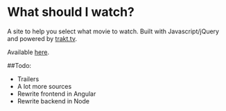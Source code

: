 What should I watch?
====

A site to help you select what movie to watch. Built with Javascript/jQuery and powered by [trakt.tv](http://trakt.tv).

Available [here](http://whatshouldiwat.ch).

##Todo:
* Trailers
* A lot more sources
* Rewrite frontend in Angular
* Rewrite backend in Node
